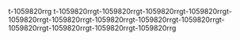 t-1059820rrg
t-1059820rrgt-1059820rrgt-1059820rrgt-1059820rrgt-1059820rrgt-1059820rrgt-1059820rrgt-1059820rrgt-1059820rrgt-1059820rrgt-1059820rrgt-1059820rrgt-1059820rrg
